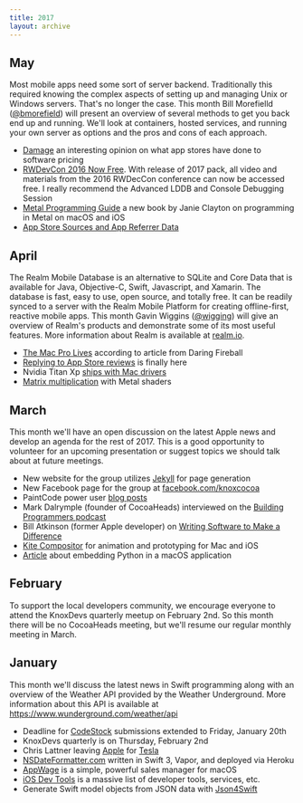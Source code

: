 ```yaml
---
title: 2017
layout: archive
---
```


## May

Most mobile apps need some sort of server backend. Traditionally this required knowing the 
complex aspects of setting up and managing Unix or Windows servers. That's no longer the case.
This month Bill Morefielld ([@bmorefield](https://twitter.com/bmorefield)) will present an
overview of several methods to get you back end up and running. We'll look at containers, hosted services,
and running your own server as options and the pros and cons of each approach.

- [Damage](http://mattgemmell.com/damage/) an interesting opinion on what app stores have done to software pricing
- [RWDevCon 2016 Now Free](https://www.raywenderlich.com/159851/rwdevcon-2016-vault-now-free). With release of 2017 pack, all video and materials from the 2016 RWDecCon conference can now be accessed free. I really recommend the Advanced LDDB and Console Debugging Session
- [Metal Programming Guide](https://www.amazon.com/gp/product/0134668944) a new book by Janie Clayton on programming in Metal on macOS and iOS
- [App Store Sources and App Referrer Data](https://developer.apple.com/news/?id=05032017a)

## April

The Realm Mobile Database is an alternative to SQLite and Core Data that is
available for Java, Objective-C, Swift, Javascript, and Xamarin. The database
is fast, easy to use, open source, and totally free. It can be readily synced
to a server with the Realm Mobile Platform for creating offline-first, reactive
mobile apps. This month Gavin Wiggins ([@wigging](https://twitter.com/wigging))
will give an overview of Realm's products and demonstrate some of its most
useful features. More information about Realm is available at
[realm.io](https://realm.io).

- [The Mac Pro Lives](http://daringfireball.net/2017/04/the_mac_pro_lives) according to article from Daring Fireball
- [Replying to App Store reviews](https://stories.appbot.co/replying-to-app-store-reviews-is-finally-here-and-its-pretty-damn-awesome-68636c0843e6) is finally here
- Nvidia Titan Xp [ships with Mac drivers](https://blogs.nvidia.com/blog/2017/04/06/titan-xp/)
- [Matrix multiplication](http://machinethink.net/blog/mps-matrix-multiplication/) with Metal shaders

## March

This month we'll have an open discussion on the latest Apple news and develop
an agenda for the rest of 2017. This is a good opportunity to volunteer for an
upcoming presentation or suggest topics we should talk about at future
meetings.

- New website for the group utilizes [Jekyll](https://jekyllrb.com) for page generation
- New Facebook page for the group at [facebook.com/knoxcocoa](https://www.facebook.com/knoxcocoa)
- PaintCode power user [blog posts](https://www.paintcodeapp.com/news/power-user-introduction)
- Mark Dalrymple (founder of CocoaHeads) interviewed on the [Building Programmers podcast](https://building.fireside.fm/29)
- Bill Atkinson (former Apple developer) on [Writing Software to Make a Difference](https://realm.io/news/writing-software-to-make-a-difference/)
- [Kite Compositor](https://kiteapp.co) for animation and prototyping for Mac and iOS
- [Article](https://medium.com/python-pandemonium/embedding-a-python-application-in-macos-d866adfcaf94#.rv3jmbh2c) about embedding Python in a macOS application

## February

To support the local developers community, we encourage everyone to attend the
KnoxDevs quarterly meetup on February 2nd. So this month there will be no
CocoaHeads meeting, but we'll resume our regular monthly meeting in March.

## January

This month we'll discuss the latest news in Swift programming along with an
overview of the Weather API provided by the Weather Underground. More
information about this API is available at https://www.wunderground.com/weather/api

- Deadline for [CodeStock](http://www.codestock.org) submissions extended to Friday, January 20th
- KnoxDevs quarterly is on Thursday, February 2nd
- Chris Lattner leaving [Apple](https://lists.swift.org/pipermail/swift-evolution/Week-of-Mon-20170109/030063.html) for [Tesla](https://www.tesla.com/blog/welcome-chris-lattner)
- [NSDateFormatter.com](http://nsdateformatter.com) written in Swift 3, Vapor, and deployed via Heroku
- [AppWage](http://www.appwage.com) is a simple, powerful sales manager for macOS
- [iOS Dev Tools](https://iosdev.tools) is a massive list of developer tools, services, etc.
- Generate Swift model objects from JSON data with [Json4Swift](http://www.json4swift.com)

